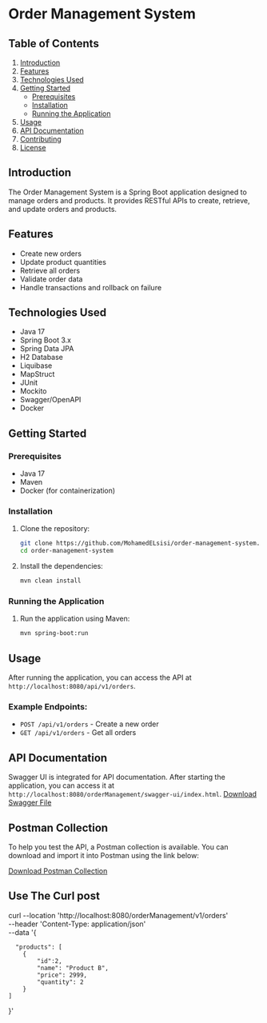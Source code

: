 # Order Management System

## Table of Contents
1. [Introduction](#introduction)
2. [Features](#features)
3. [Technologies Used](#technologies-used)
4. [Getting Started](#getting-started)
    - [Prerequisites](#prerequisites)
    - [Installation](#installation)
    - [Running the Application](#running-the-application)
5. [Usage](#usage)
6. [API Documentation](#api-documentation)
7. [Contributing](#contributing)
8. [License](#license)

## Introduction
The Order Management System is a Spring Boot application designed to manage orders and products. It provides RESTful APIs to create, retrieve, and update orders and products.

## Features
- Create new orders
- Update product quantities
- Retrieve all orders
- Validate order data
- Handle transactions and rollback on failure

## Technologies Used
- Java 17
- Spring Boot 3.x
- Spring Data JPA
- H2 Database
- Liquibase
- MapStruct
- JUnit
- Mockito
- Swagger/OpenAPI
- Docker

## Getting Started

### Prerequisites
- Java 17
- Maven
- Docker (for containerization)

### Installation
1. Clone the repository:
    ```sh
    git clone https://github.com/MohamedELsisi/order-management-system.git
    cd order-management-system
    ```

2. Install the dependencies:
    ```sh
    mvn clean install
    ```

### Running the Application
1. Run the application using Maven:
    ```sh
    mvn spring-boot:run
    ```

## Usage
After running the application, you can access the API at `http://localhost:8080/api/v1/orders`.

### Example Endpoints:
- `POST /api/v1/orders` - Create a new order
- `GET /api/v1/orders` - Get all orders

## API Documentation
Swagger UI is integrated for API documentation. After starting the application, you can access it at `http://localhost:8080/orderManagement/swagger-ui/index.html`.
[Download Swagger File](https://github.com/MohamedELsisi/order-management-system/blob/master/swagger.yaml)
## Postman Collection
To help you test the API, a Postman collection is available. You can download and import it into Postman using the link below:

[Download Postman Collection](https://github.com/MohamedELsisi/order-management-system/blob/master/Orders-Collection.postman_collection.json)

## Use The Curl post
curl --location 'http://localhost:8080/orderManagement/v1/orders' \
--header 'Content-Type: application/json' \
--data '{ 

      "products": [
        {
            "id":2,
            "name": "Product B",
            "price": 2999,
            "quantity": 2
        }
    ]
}'